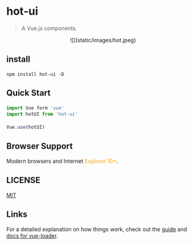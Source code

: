 # hot-ui

> A Vue.js components.

<center>![](static/images/hot.jpeg)</center> 


## install

``` shell
npm install hot-ui -D
```

## Quick Start
```javascript
import Vue form 'vue'
import hotUI from 'hot-ui'

Vue.use(hotUI)
```

## Browser Support
Modern browsers and Internet <font color="orange">Explorer 10+</font>.

## LICENSE
[MIT](LICENSE)

## Links
For a detailed explanation on how things work, check out the [guide](http://vuejs-templates.github.io/webpack/) and [docs for vue-loader](http://vuejs.github.io/vue-loader).
